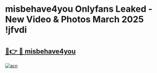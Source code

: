 # misbehave4you Onlyfans Leaked - New Video & Photos March 2025 !jfvdi

# <h2><a href="https://k6gfi1.iuczelnia.edu.pl?title=misbehave4you&ref=jfvdi">🔗👉 🔴 misbehave4you</a></h2>

[![acn](https://github.com/user-attachments/assets/0f9c940e-d8b0-45ae-aac7-cd30a18b3e1c)](https://k6gfi1.iuczelnia.edu.pl?title=misbehave4you&ref=jfvdi)


